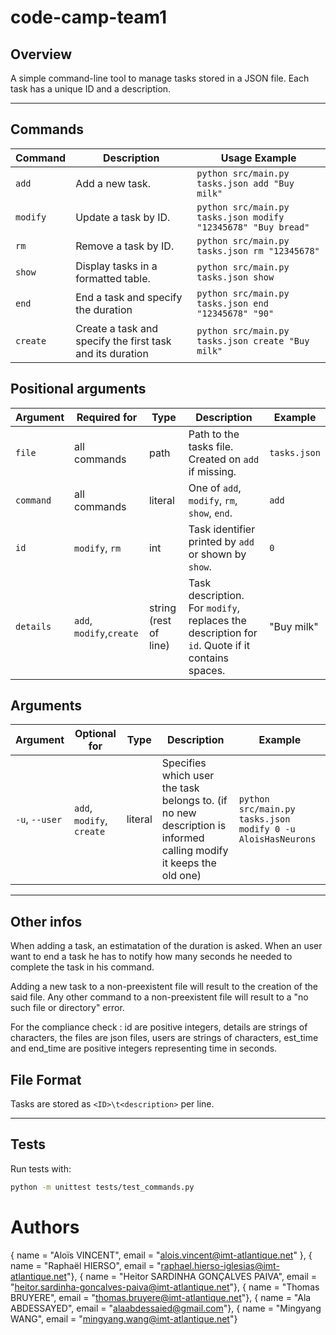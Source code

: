 # code-camp-team1

## Overview
A simple command-line tool to manage tasks stored in a JSON file.
Each task has a unique ID and a description.

---

## Commands

| Command         | Description                          | Usage Example                                                |
|-----------------|--------------------------------------|--------------------------------------------------------------|
| `add`           | Add a new task.                      | `python src/main.py tasks.json add "Buy milk"`                |
| `modify`        | Update a task by ID.                 | `python src/main.py tasks.json modify "12345678" "Buy bread"` |
| `rm`            | Remove a task by ID.                 | `python src/main.py tasks.json rm "12345678"` |
| `show`          | Display tasks in a formatted table.  | `python src/main.py tasks.json show`      |
| `end`           | End a task and specify the duration  | `python src/main.py tasks.json end "12345678" "90"`|
| `create`           | Create a task and specify the first task and its duration  | `python src/main.py tasks.json create "Buy milk"`|

## Positional arguments

| Argument | Required for | Type | Description | Example |
|----------|--------------|------|-------------|---------|
| `file`   | all commands | path | Path to the tasks file. Created on `add` if missing. | `tasks.json` |
| `command` | all commands | literal | One of `add`, `modify`, `rm`, `show`, `end`. | `add` |
| `id` | `modify`, `rm` | int | Task identifier printed by `add` or shown by `show`. | `0` |
| `details` | `add`, `modify`,`create` | string (rest of line) | Task description. For `modify`, replaces the description for `id`. Quote if it contains spaces. | "Buy milk" |


## Arguments
| Argument | Optional for | Type | Description | Example |
|----------|--------------|------|-------------|---------|
| `-u`, `--user` | `add`, `modify`, `create` | literal | Specifies which user the task belongs to. (if no new description is informed calling modify it keeps the old one) | `python src/main.py tasks.json modify 0 -u AloisHasNeurons` |

---
## Other infos

When adding a task, an estimatation of the duration is asked. When an user want to end a task he has to notify how many seconds he needed to complete the task in his command.

Adding a new task to a non-preexistent file will result to the creation of the said file. Any other command to a non-preexistent file will result to a "no such file or directory" error.

For the compliance check : id are positive integers, details are strings of characters, the files are json files, users are strings of characters, est_time and end_time are positive integers representing time in seconds.
## File Format
Tasks are stored as `<ID>\t<description>` per line.

---

## Tests
Run tests with:
```bash
python -m unittest tests/test_commands.py
```

# Authors

{ name = "Aloïs VINCENT", email = "alois.vincent@imt-atlantique.net" },
  { name = "Raphaël HIERSO", email = "raphael.hierso-iglesias@imt-atlantique.net"},
  { name = "Heitor SARDINHA GONÇALVES PAIVA", email = "heitor.sardinha-goncalves-paiva@imt-atlantique.net"},
  { name = "Thomas BRUYERE", email = "thomas.bruyere@imt-atlantique.net"},
  { name = "Ala ABDESSAYED", email = "alaabdessaied@gmail.com"},
  { name = "Mingyang WANG", email = "mingyang.wang@imt-atlantique.net"}
